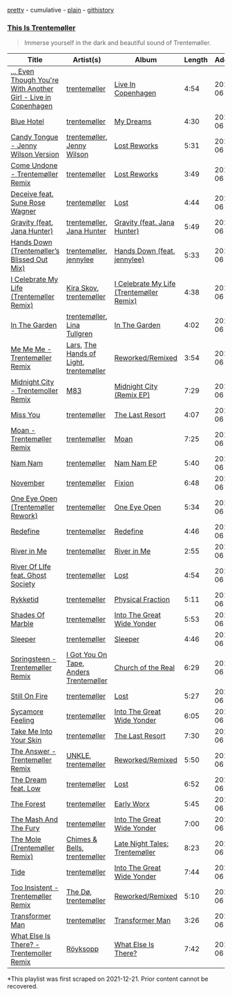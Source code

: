 [pretty](/playlists/pretty/37i9dQZF1DX4cEqBpR9k1C.md) - cumulative - [plain](/playlists/plain/37i9dQZF1DX4cEqBpR9k1C) - [githistory](https://github.githistory.xyz/mackorone/spotify-playlist-archive/blob/main/playlists/plain/37i9dQZF1DX4cEqBpR9k1C)

### [This Is Trentemøller](https://open.spotify.com/playlist/37i9dQZF1DX4cEqBpR9k1C)

> Immerse yourself in the dark and beautiful sound of Trentemøller.

| Title | Artist(s) | Album | Length | Added | Removed |
|---|---|---|---|---|---|
| [..\. Even Though You're With Another Girl \- Live in Copenhagen](https://open.spotify.com/track/1TWWBQrFvHv1aQaIyxOPKL) | [trentemøller](https://open.spotify.com/artist/4O71i7ke5iIBX6RNSFoZbS) | [Live In Copenhagen](https://open.spotify.com/album/2zLwFth33vdtNK1lFFqRHS) | 4:54 | 2019-06-14 |  |
| [Blue Hotel](https://open.spotify.com/track/16AHLGK4nDgWJd2QglQpZW) | [trentemøller](https://open.spotify.com/artist/4O71i7ke5iIBX6RNSFoZbS) | [My Dreams](https://open.spotify.com/album/1xHYl8CAdqzMmB9yrtAkIB) | 4:30 | 2019-06-14 |  |
| [Candy Tongue \- Jenny Wilson Version](https://open.spotify.com/track/092OorOT2ro1GbBxHeqIip) | [trentemøller](https://open.spotify.com/artist/4O71i7ke5iIBX6RNSFoZbS), [Jenny Wilson](https://open.spotify.com/artist/3axEmcxTibioxD1rZi1IOB) | [Lost Reworks](https://open.spotify.com/album/2D6qw7xpRi1VzviHzRlwUH) | 5:31 | 2019-06-14 |  |
| [Come Undone \- Trentemøller Remix](https://open.spotify.com/track/4ZH3BuPMfw5YkkESK953hx) | [trentemøller](https://open.spotify.com/artist/4O71i7ke5iIBX6RNSFoZbS) | [Lost Reworks](https://open.spotify.com/album/2D6qw7xpRi1VzviHzRlwUH) | 3:49 | 2019-06-14 |  |
| [Deceive feat\. Sune Rose Wagner](https://open.spotify.com/track/3oQA7hcoD7zArMPLrADBts) | [trentemøller](https://open.spotify.com/artist/4O71i7ke5iIBX6RNSFoZbS) | [Lost](https://open.spotify.com/album/3q8xfhiEbmBjL4qKzJcUoo) | 4:44 | 2019-06-14 |  |
| [Gravity \(feat\. Jana Hunter\)](https://open.spotify.com/track/2cwckI2YPGqoOWIYdEaYOa) | [trentemøller](https://open.spotify.com/artist/4O71i7ke5iIBX6RNSFoZbS), [Jana Hunter](https://open.spotify.com/artist/3iCtPx8eaTKvuu0SujhEg1) | [Gravity \(feat\. Jana Hunter\)](https://open.spotify.com/album/59mniSlRJStLwJDbwYluq2) | 5:49 | 2019-06-14 |  |
| [Hands Down \(Trentemøller’s Blissed Out Mix\)](https://open.spotify.com/track/7ie4WcGBbqVS1rB0TLzWD3) | [trentemøller](https://open.spotify.com/artist/4O71i7ke5iIBX6RNSFoZbS), [jennylee](https://open.spotify.com/artist/71m2cLxzTNos8O2fUyDE5T) | [Hands Down \(feat\. jennylee\)](https://open.spotify.com/album/3BGkm1gHRWzxVcp4o4Ue6a) | 5:33 | 2019-06-14 |  |
| [I Celebrate My Life \(Trentemøller Remix\)](https://open.spotify.com/track/7c2BvqW33kNpb4fpQZU4Ap) | [Kira Skov](https://open.spotify.com/artist/4KafLGsDcBlyXxeQZhYs6e), [trentemøller](https://open.spotify.com/artist/4O71i7ke5iIBX6RNSFoZbS) | [I Celebrate My Life \(Trentemøller Remix\)](https://open.spotify.com/album/7q2RJJBz2NPps1hCv7BTtG) | 4:38 | 2019-06-14 |  |
| [In The Garden](https://open.spotify.com/track/2Sl7L51dwNWgOtbiazheho) | [trentemøller](https://open.spotify.com/artist/4O71i7ke5iIBX6RNSFoZbS), [Lina Tullgren](https://open.spotify.com/artist/2jQOcUsvmfNdv32JXmcqFE) | [In The Garden](https://open.spotify.com/album/42yUTGO8pawElLTYtOcakz) | 4:02 | 2019-06-14 |  |
| [Me Me Me \- Trentemøller Remix](https://open.spotify.com/track/1VfhO1GZsZmVrVWRP84iQK) | [Lars](https://open.spotify.com/artist/1wNYYqNhLKSdj2cIqp2B9V), [The Hands of Light](https://open.spotify.com/artist/0dCl6yIctSSX7XqDTG0vED), [trentemøller](https://open.spotify.com/artist/4O71i7ke5iIBX6RNSFoZbS) | [Reworked/Remixed](https://open.spotify.com/album/7JggdVIipgSShK1uk7N1hP) | 3:54 | 2019-06-14 |  |
| [Midnight City \- Trentemoller Remix](https://open.spotify.com/track/5kKZkGVLQOvcMKxGSqajaw) | [M83](https://open.spotify.com/artist/63MQldklfxkjYDoUE4Tppz) | [Midnight City \(Remix EP\)](https://open.spotify.com/album/3gvqlGUjtnFzHAnAQ8gyrc) | 7:29 | 2019-06-14 |  |
| [Miss You](https://open.spotify.com/track/4WTmtPRtIpjzgwBbQsMYyo) | [trentemøller](https://open.spotify.com/artist/4O71i7ke5iIBX6RNSFoZbS) | [The Last Resort](https://open.spotify.com/album/64iEo3whZTY6g9vwap2H2Q) | 4:07 | 2019-06-14 |  |
| [Moan \- Trentemøller Remix](https://open.spotify.com/track/1Gsgn6QFYJgkBxEVC1jJnN) | [trentemøller](https://open.spotify.com/artist/4O71i7ke5iIBX6RNSFoZbS) | [Moan](https://open.spotify.com/album/6FW9e37f8NF0luP6IW6YeP) | 7:25 | 2019-06-14 |  |
| [Nam Nam](https://open.spotify.com/track/1rr07P5zC9AGmGA4JScrGS) | [trentemøller](https://open.spotify.com/artist/4O71i7ke5iIBX6RNSFoZbS) | [Nam Nam EP](https://open.spotify.com/album/6gBaal5goRfVNW8uIR8Qqv) | 5:40 | 2019-06-14 |  |
| [November](https://open.spotify.com/track/2EwOZ9dGF7lvNKdzN7TjRX) | [trentemøller](https://open.spotify.com/artist/4O71i7ke5iIBX6RNSFoZbS) | [Fixion](https://open.spotify.com/album/4g8AOBMFKeuthiXpj6Kxmr) | 6:48 | 2019-06-14 |  |
| [One Eye Open \(Trentemøller Rework\)](https://open.spotify.com/track/0uKONW34B7aWwT4RjPZyBS) | [trentemøller](https://open.spotify.com/artist/4O71i7ke5iIBX6RNSFoZbS) | [One Eye Open](https://open.spotify.com/album/04zBEouKAaoMPz9rC2Axcs) | 5:34 | 2019-06-14 |  |
| [Redefine](https://open.spotify.com/track/4uw6KaBLSKX1Y1w5Hmnxxc) | [trentemøller](https://open.spotify.com/artist/4O71i7ke5iIBX6RNSFoZbS) | [Redefine](https://open.spotify.com/album/7GbApwD1keCLMveNF3Hy6O) | 4:46 | 2019-06-14 |  |
| [River in Me](https://open.spotify.com/track/722JDbDYpWwk3mTMYk5tgP) | [trentemøller](https://open.spotify.com/artist/4O71i7ke5iIBX6RNSFoZbS) | [River in Me](https://open.spotify.com/album/7ruYehcOs6fgJgx4JFoIr9) | 2:55 | 2019-06-14 |  |
| [River Of LIfe feat\. Ghost Society](https://open.spotify.com/track/2jPXk7okWWF8AYkz2tNy6o) | [trentemøller](https://open.spotify.com/artist/4O71i7ke5iIBX6RNSFoZbS) | [Lost](https://open.spotify.com/album/3q8xfhiEbmBjL4qKzJcUoo) | 4:54 | 2019-06-14 |  |
| [Rykketid](https://open.spotify.com/track/14Rw41CigHI1VEkElmvB4N) | [trentemøller](https://open.spotify.com/artist/4O71i7ke5iIBX6RNSFoZbS) | [Physical Fraction](https://open.spotify.com/album/06sbYjlHg63E1ZRFxDIaVz) | 5:11 | 2019-06-14 |  |
| [Shades Of Marble](https://open.spotify.com/track/0rdCqNeVehpyPzET6oxZNf) | [trentemøller](https://open.spotify.com/artist/4O71i7ke5iIBX6RNSFoZbS) | [Into The Great Wide Yonder](https://open.spotify.com/album/2hnNaT9PKxuHsh0gyWfIyj) | 5:53 | 2019-06-14 |  |
| [Sleeper](https://open.spotify.com/track/1GimT5ZWkbqjzIb6DBWOI9) | [trentemøller](https://open.spotify.com/artist/4O71i7ke5iIBX6RNSFoZbS) | [Sleeper](https://open.spotify.com/album/3Tm0MLEI2YF3z7G3rcU5En) | 4:46 | 2019-06-14 |  |
| [Springsteen \- Trentemøller Remix](https://open.spotify.com/track/7bTKMYPBA3TsqQ1gjgvEg2) | [I Got You On Tape](https://open.spotify.com/artist/3HR5AnPFqtwPA8XvCw7VL5), [Anders Trentemøller](https://open.spotify.com/artist/3XxgESVjgBg5yYoQbFpAKg) | [Church of the Real](https://open.spotify.com/album/240XdI8LgR2B14hTIgTmf1) | 6:29 | 2019-06-14 |  |
| [Still On Fire](https://open.spotify.com/track/1NikYGWprfcvEqtyL7wmZw) | [trentemøller](https://open.spotify.com/artist/4O71i7ke5iIBX6RNSFoZbS) | [Lost](https://open.spotify.com/album/3q8xfhiEbmBjL4qKzJcUoo) | 5:27 | 2019-06-14 |  |
| [Sycamore Feeling](https://open.spotify.com/track/1si4Iyt0quMOnixDZk1gau) | [trentemøller](https://open.spotify.com/artist/4O71i7ke5iIBX6RNSFoZbS) | [Into The Great Wide Yonder](https://open.spotify.com/album/2hnNaT9PKxuHsh0gyWfIyj) | 6:05 | 2019-06-14 |  |
| [Take Me Into Your Skin](https://open.spotify.com/track/5RQqQkd8Z8gcscl9ce6ESk) | [trentemøller](https://open.spotify.com/artist/4O71i7ke5iIBX6RNSFoZbS) | [The Last Resort](https://open.spotify.com/album/64iEo3whZTY6g9vwap2H2Q) | 7:30 | 2019-06-14 |  |
| [The Answer \- Trentemøller Remix](https://open.spotify.com/track/0dEDeeRZBQOUcLQl7yWV88) | [UNKLE](https://open.spotify.com/artist/2nszamLjZFgu3Yx77mKxuC), [trentemøller](https://open.spotify.com/artist/4O71i7ke5iIBX6RNSFoZbS) | [Reworked/Remixed](https://open.spotify.com/album/7JggdVIipgSShK1uk7N1hP) | 5:50 | 2019-06-14 |  |
| [The Dream feat\. Low](https://open.spotify.com/track/1dWoElKx73yU6u3xUPjFIe) | [trentemøller](https://open.spotify.com/artist/4O71i7ke5iIBX6RNSFoZbS) | [Lost](https://open.spotify.com/album/3q8xfhiEbmBjL4qKzJcUoo) | 6:52 | 2019-06-14 |  |
| [The Forest](https://open.spotify.com/track/7HgVllQrJYoKv2uS2Mbsie) | [trentemøller](https://open.spotify.com/artist/4O71i7ke5iIBX6RNSFoZbS) | [Early Worx](https://open.spotify.com/album/2oy8IScMkt6ut0pVy53Bhb) | 5:45 | 2019-06-14 |  |
| [The Mash And The Fury](https://open.spotify.com/track/6bO6iqcqeZPrDbFTx4e8aO) | [trentemøller](https://open.spotify.com/artist/4O71i7ke5iIBX6RNSFoZbS) | [Into The Great Wide Yonder](https://open.spotify.com/album/2hnNaT9PKxuHsh0gyWfIyj) | 7:00 | 2019-06-14 |  |
| [The Mole \(Trentemøller Remix\)](https://open.spotify.com/track/06rOv2hBU7x7OMRuiu1xgj) | [Chimes & Bells](https://open.spotify.com/artist/3GNwPNPyQQoDwxQOmhAyiB), [trentemøller](https://open.spotify.com/artist/4O71i7ke5iIBX6RNSFoZbS) | [Late Night Tales: Trentemøller](https://open.spotify.com/album/7nwixPBLk3F2ubaFcVlLPb) | 8:23 | 2019-06-14 |  |
| [Tide](https://open.spotify.com/track/5KJV7jnLCmJQuwrae9rdtd) | [trentemøller](https://open.spotify.com/artist/4O71i7ke5iIBX6RNSFoZbS) | [Into The Great Wide Yonder](https://open.spotify.com/album/2hnNaT9PKxuHsh0gyWfIyj) | 7:44 | 2019-06-14 |  |
| [Too Insistent \- Trentemøller Remix](https://open.spotify.com/track/4hkzx4KLPDkABV2Xz22fls) | [The Dø](https://open.spotify.com/artist/2mcNCn1qbZUQ3J9KHapUxj), [trentemøller](https://open.spotify.com/artist/4O71i7ke5iIBX6RNSFoZbS) | [Reworked/Remixed](https://open.spotify.com/album/7JggdVIipgSShK1uk7N1hP) | 5:10 | 2019-06-14 |  |
| [Transformer Man](https://open.spotify.com/track/1ih0s2C9qCIIbnT56Os5an) | [trentemøller](https://open.spotify.com/artist/4O71i7ke5iIBX6RNSFoZbS) | [Transformer Man](https://open.spotify.com/album/46p9XR2CHgnrKJBRYSrgx0) | 3:26 | 2019-06-14 |  |
| [What Else Is There? \- Trentemoller Remix](https://open.spotify.com/track/2eUomofxqu973hHJJuIj51) | [Röyksopp](https://open.spotify.com/artist/5nPOO9iTcrs9k6yFffPxjH) | [What Else Is There?](https://open.spotify.com/album/33BQGwywIquZMN26cozXnl) | 7:42 | 2019-06-14 |  |

\*This playlist was first scraped on 2021-12-21. Prior content cannot be recovered.